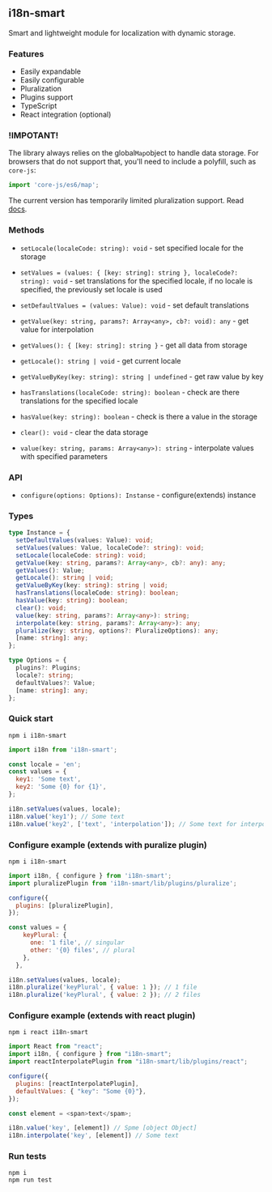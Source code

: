 ## i18n-smart

Smart and lightweight module for localization with dynamic storage.

### Features

- Easily expandable
- Easily configurable
- Pluralization
- Plugins support
- TypeScript
- React integration (optional)

### !IMPOTANT!

The library always relies on the global`Map`object to handle data storage. For browsers that do not support that, you'll need to include a polyfill, such as `core-js`:

```javascript
import 'core-js/es6/map';
```

The current version has temporarily limited pluralization support. Read [docs](https://github.com/maxmarinich/i18n-smart/blob/master/docs/langs.md).

### Methods

- `setLocale(localeCode: string): void` - set specified locale for the storage

- `setValues = (values: { [key: string]: string }, localeCode?: string): void` - set translations for the specified locale, if no locale is specified, the previously set locale is used

- `setDefaultValues = (values: Value): void` - set default translations

- `getValue(key: string, params?: Array<any>, cb?: void): any` - get value for interpolation

- `getValues(): { [key: string]: string }` - get all data from storage

- `getLocale(): string | void` - get current locale

- `getValueByKey(key: string): string | undefined` - get raw value by key

- `hasTranslations(localeCode: string): boolean` - check are there translations for the specified locale

- `hasValue(key: string): boolean` - check is there a value in the storage

- `clear(): void` - clear the data storage

- `value(key: string, params: Array<any>): string` - interpolate values with specified parameters

### API

- `configure(options: Options): Instanse` - configure(extends) instance

### Types

```typescript
type Instance = {
  setDefaultValues(values: Value): void;
  setValues(values: Value, localeCode?: string): void;
  setLocale(localeCode: string): void;
  getValue(key: string, params?: Array<any>, cb?: any): any;
  getValues(): Value;
  getLocale(): string | void;
  getValueByKey(key: string): string | void;
  hasTranslations(localeCode: string): boolean;
  hasValue(key: string): boolean;
  clear(): void;
  value(key: string, params?: Array<any>): string;
  interpolate(key: string, params?: Array<any>): any;
  pluralize(key: string, options?: PluralizeOptions): any;
  [name: string]: any;
};

type Options = {
  plugins?: Plugins;
  locale?: string;
  defaultValues?: Value;
  [name: string]: any;
};
```

### Quick start

```
npm i i18n-smart
```

```javascript
import i18n from 'i18n-smart';

const locale = 'en';
const values = {
  key1: 'Some text',
  key2: 'Some {0} for {1}',
};

i18n.setValues(values, locale);
i18n.value('key1'); // Some text
i18n.value('key2', ['text', 'interpolation']); // Some text for interpolation
```

### Configure example (extends with puralize plugin)

```
npm i i18n-smart
```

```javascript
import i18n, { configure } from 'i18n-smart';
import pluralizePlugin from 'i18n-smart/lib/plugins/pluralize';

configure({
  plugins: [pluralizePlugin],
});

const values = {
    keyPlural: {
      one: '1 file', // singular
      other: '{0} files', // plural
    },
  },

i18n.setValues(values, locale);
i18n.pluralize('keyPlural', { value: 1 }); // 1 file
i18n.pluralize('keyPlural', { value: 2 }); // 2 files
```

### Configure example (extends with react plugin)

```
npm i react i18n-smart
```

```javascript
import React from "react";
import i18n, { configure } from "i18n-smart";
import reactInterpolatePlugin from "i18n-smart/lib/plugins/react";

configure({
  plugins: [reactInterpolatePlugin],
  defaultValues: { "key": "Some {0}"},
});

const element = <span>text</spam>;

i18n.value('key', [element]) // Spme [object Object]
i18n.interpolate('key', [element]) // Some text
```

### Run tests

```
npm i
npm run test
```
